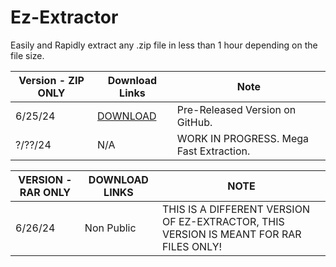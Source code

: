 # Ez-Extractor
Easily and Rapidly extract any .zip
file in less than 1 hour depending on the file size.

| Version - ZIP ONLY               |  Download Links        |  Note       |           
| ---------------------- | ------------------------ |------------------------ |
| 6/25/24              |        [DOWNLOAD](https://github.com/Drixxytec/Ez-Extractor/releases/download/Pre-Release/EZEXTRACTOR.exe)| Pre-Released Version on GitHub.|
| ?/??/24             |        N/A| WORK IN PROGRESS. Mega Fast Extraction. |

| VERSION - RAR ONLY   | DOWNLOAD LINKS   |     NOTE       |
|----------------------|-------------------|------------------|
| 6/26/24              |        Non Public| THIS IS A DIFFERENT VERSION OF EZ-EXTRACTOR, THIS VERSION IS MEANT FOR RAR FILES ONLY!|
